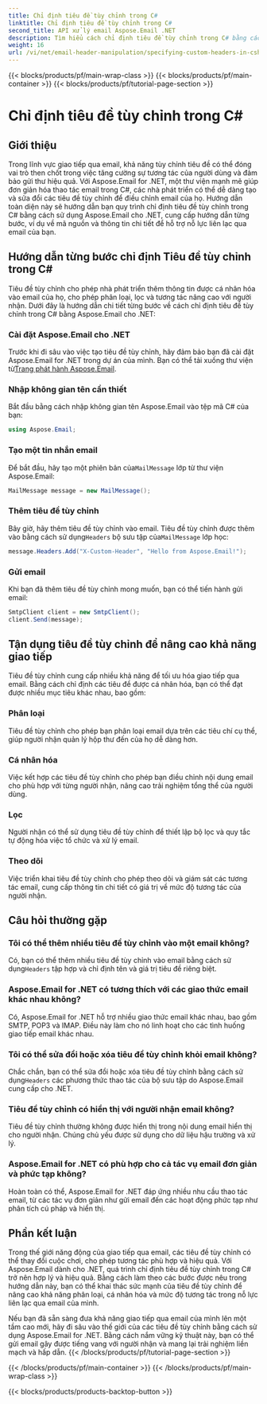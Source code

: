 ```yaml
---
title: Chỉ định tiêu đề tùy chỉnh trong C#
linktitle: Chỉ định tiêu đề tùy chỉnh trong C#
second_title: API xử lý email Aspose.Email .NET
description: Tìm hiểu cách chỉ định tiêu đề tùy chỉnh trong C# bằng cách sử dụng Aspose.Email for .NET để nâng cao khả năng giao tiếp qua email. Hướng dẫn từng bước này cung cấp thông tin chi tiết về cách tạo tiêu đề email được cá nhân hóa để cải thiện mức độ tương tác.
weight: 16
url: /vi/net/email-header-manipulation/specifying-custom-headers-in-csharp/
---
```


{{< blocks/products/pf/main-wrap-class >}}
{{< blocks/products/pf/main-container >}}
{{< blocks/products/pf/tutorial-page-section >}}

# Chỉ định tiêu đề tùy chỉnh trong C#



## Giới thiệu

Trong lĩnh vực giao tiếp qua email, khả năng tùy chỉnh tiêu đề có thể đóng vai trò then chốt trong việc tăng cường sự tương tác của người dùng và đảm bảo gửi thư hiệu quả. Với Aspose.Email for .NET, một thư viện mạnh mẽ giúp đơn giản hóa thao tác email trong C#, các nhà phát triển có thể dễ dàng tạo và sửa đổi các tiêu đề tùy chỉnh để điều chỉnh email của họ. Hướng dẫn toàn diện này sẽ hướng dẫn bạn quy trình chỉ định tiêu đề tùy chỉnh trong C# bằng cách sử dụng Aspose.Email cho .NET, cung cấp hướng dẫn từng bước, ví dụ về mã nguồn và thông tin chi tiết để hỗ trợ nỗ lực liên lạc qua email của bạn.

## Hướng dẫn từng bước chỉ định Tiêu đề tùy chỉnh trong C#

Tiêu đề tùy chỉnh cho phép nhà phát triển thêm thông tin được cá nhân hóa vào email của họ, cho phép phân loại, lọc và tương tác nâng cao với người nhận. Dưới đây là hướng dẫn chi tiết từng bước về cách chỉ định tiêu đề tùy chỉnh trong C# bằng Aspose.Email cho .NET:

### Cài đặt Aspose.Email cho .NET

Trước khi đi sâu vào việc tạo tiêu đề tùy chỉnh, hãy đảm bảo bạn đã cài đặt Aspose.Email for .NET trong dự án của mình. Bạn có thể tải xuống thư viện từ[Trang phát hành Aspose.Email](https://releases.aspose.com/email/net/).

### Nhập không gian tên cần thiết

Bắt đầu bằng cách nhập không gian tên Aspose.Email vào tệp mã C# của bạn:

```csharp
using Aspose.Email;
```

### Tạo một tin nhắn email

 Để bắt đầu, hãy tạo một phiên bản của`MailMessage` lớp từ thư viện Aspose.Email:

```csharp
MailMessage message = new MailMessage();
```

### Thêm tiêu đề tùy chỉnh

 Bây giờ, hãy thêm tiêu đề tùy chỉnh vào email. Tiêu đề tùy chỉnh được thêm vào bằng cách sử dụng`Headers` bộ sưu tập của`MailMessage` lớp học:

```csharp
message.Headers.Add("X-Custom-Header", "Hello from Aspose.Email!");
```

### Gửi email

Khi bạn đã thêm tiêu đề tùy chỉnh mong muốn, bạn có thể tiến hành gửi email:

```csharp
SmtpClient client = new SmtpClient();
client.Send(message);
```

## Tận dụng tiêu đề tùy chỉnh để nâng cao khả năng giao tiếp

Tiêu đề tùy chỉnh cung cấp nhiều khả năng để tối ưu hóa giao tiếp qua email. Bằng cách chỉ định các tiêu đề được cá nhân hóa, bạn có thể đạt được nhiều mục tiêu khác nhau, bao gồm:

### Phân loại 
 Tiêu đề tùy chỉnh cho phép bạn phân loại email dựa trên các tiêu chí cụ thể, giúp người nhận quản lý hộp thư đến của họ dễ dàng hơn.

### Cá nhân hóa 
 Việc kết hợp các tiêu đề tùy chỉnh cho phép bạn điều chỉnh nội dung email cho phù hợp với từng người nhận, nâng cao trải nghiệm tổng thể của người dùng.

### Lọc 
 Người nhận có thể sử dụng tiêu đề tùy chỉnh để thiết lập bộ lọc và quy tắc tự động hóa việc tổ chức và xử lý email.

### Theo dõi 
 Việc triển khai tiêu đề tùy chỉnh cho phép theo dõi và giám sát các tương tác email, cung cấp thông tin chi tiết có giá trị về mức độ tương tác của người nhận.

## Câu hỏi thường gặp

### Tôi có thể thêm nhiều tiêu đề tùy chỉnh vào một email không?

 Có, bạn có thể thêm nhiều tiêu đề tùy chỉnh vào email bằng cách sử dụng`Headers` tập hợp và chỉ định tên và giá trị tiêu đề riêng biệt.

### Aspose.Email for .NET có tương thích với các giao thức email khác nhau không?

Có, Aspose.Email for .NET hỗ trợ nhiều giao thức email khác nhau, bao gồm SMTP, POP3 và IMAP. Điều này làm cho nó linh hoạt cho các tình huống giao tiếp email khác nhau.

### Tôi có thể sửa đổi hoặc xóa tiêu đề tùy chỉnh khỏi email không?

 Chắc chắn, bạn có thể sửa đổi hoặc xóa tiêu đề tùy chỉnh bằng cách sử dụng`Headers` các phương thức thao tác của bộ sưu tập do Aspose.Email cung cấp cho .NET.

### Tiêu đề tùy chỉnh có hiển thị với người nhận email không?

Tiêu đề tùy chỉnh thường không được hiển thị trong nội dung email hiển thị cho người nhận. Chúng chủ yếu được sử dụng cho dữ liệu hậu trường và xử lý.

### Aspose.Email for .NET có phù hợp cho cả tác vụ email đơn giản và phức tạp không?

Hoàn toàn có thể, Aspose.Email for .NET đáp ứng nhiều nhu cầu thao tác email, từ các tác vụ đơn giản như gửi email đến các hoạt động phức tạp như phân tích cú pháp và hiển thị.

## Phần kết luận

Trong thế giới năng động của giao tiếp qua email, các tiêu đề tùy chỉnh có thể thay đổi cuộc chơi, cho phép tương tác phù hợp và hiệu quả. Với Aspose.Email dành cho .NET, quá trình chỉ định tiêu đề tùy chỉnh trong C# trở nên hợp lý và hiệu quả. Bằng cách làm theo các bước được nêu trong hướng dẫn này, bạn có thể khai thác sức mạnh của tiêu đề tùy chỉnh để nâng cao khả năng phân loại, cá nhân hóa và mức độ tương tác trong nỗ lực liên lạc qua email của mình.

Nếu bạn đã sẵn sàng đưa khả năng giao tiếp qua email của mình lên một tầm cao mới, hãy đi sâu vào thế giới của các tiêu đề tùy chỉnh bằng cách sử dụng Aspose.Email for .NET. Bằng cách nắm vững kỹ thuật này, bạn có thể gửi email gây được tiếng vang với người nhận và mang lại trải nghiệm liền mạch và hấp dẫn.
{{< /blocks/products/pf/tutorial-page-section >}}

{{< /blocks/products/pf/main-container >}}
{{< /blocks/products/pf/main-wrap-class >}}

{{< blocks/products/products-backtop-button >}}
